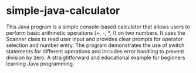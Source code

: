 # simple-java-calculator
This Java program is a simple console-based calculator that allows users to perform basic arithmetic operations (+, -, *, /) on two numbers. It uses the Scanner class to read user input and provides clear prompts for operator selection and number entry. The program demonstrates the use of switch statements for different operations and includes error handling to prevent division by zero. A straightforward and educational example for beginners learning Java programming.
